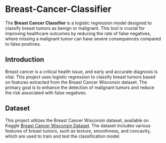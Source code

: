 # Breast-Cancer-Classifier
The **Breast Cancer Classifier** is a logistic regression model designed to classify breast tumors as benign or malignant. This tool is crucial for improving healthcare outcomes by reducing the rate of false negatives, where missing a malignant tumor can have severe consequences compared to false positives.

## Introduction
Breast cancer is a critical health issue, and early and accurate diagnosis is vital. This project uses logistic regression to classify breast tumors based on features extracted from the Breast Cancer Wisconsin dataset. The primary goal is to enhance the detection of malignant tumors and reduce the risk associated with false negatives.

## Dataset
This project utilizes the Breast Cancer Wisconsin dataset, available on Kaggle [Breast Cancer Wisconsin Dataset](https://www.kaggle.com/datasets/uciml/breast-cancer-wisconsin-data?select=data.csv). The dataset includes various features of breast tumors, such as texture, smoothness, and concavity, which are used to train and test the classification model.


